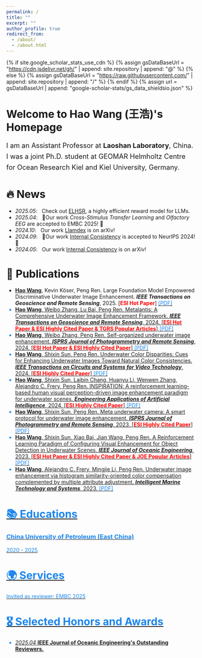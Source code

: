 ```yaml
---
permalink: /
title: ""
excerpt: ""
author_profile: true
redirect_from: 
  - /about/
  - /about.html
---
```


{% if site.google_scholar_stats_use_cdn %}
{% assign gsDataBaseUrl = "https://cdn.jsdelivr.net/gh/" | append: site.repository | append: "@" %}
{% else %}
{% assign gsDataBaseUrl = "https://raw.githubusercontent.com/" | append: site.repository | append: "/" %}
{% endif %}
{% assign url = gsDataBaseUrl | append: "google-scholar-stats/gs_data_shieldsio.json" %}

<style>
  .intro-section h1 {
    font-size: 28px;
    font-weight: bold;
    margin-bottom: 0.5em;
  }
  .intro-section p {
    font-size: 18px;
    line-height: 1.6;
  }
</style>

<div class="intro-section">
  <h1>Welcome to Hao Wang (王浩)'s Homepage</h1>
  <p>
    I am an Assistant Professor at <strong>Laoshan Laboratory</strong>, China. I was a joint Ph.D. student at GEOMAR Helmholtz Centre for Ocean Research Kiel and Kiel University, Germany.
  </p>
</div>

# 🔥 News
- *2025.05*: &nbsp; Check out <a href="https://arxiv.org/abs/2505.12225">ELHSR</a>, a highly efficient reward model for LLMs.
- *2025.04*: &nbsp; 🎉Our work _Cross-Stimulus Transfer Learning_ and _Olfactory EEG_ are accepted to EMBC 2025! 🎉
- *2024.10*: &nbsp; Our work <a href="https://arxiv.org/abs/2410.10481">Llamdex</a> is on arXiv!
- *2024.09*: &nbsp; 🎉Our work <a href="https://arxiv.org/abs/2405.18711">Internal Consistency</a> is accepted to NeurIPS 2024! 🎉
- *2024.05*: &nbsp; Our work <a href="https://arxiv.org/abs/2405.18711">Internal Consistency</a> is on arXiv!

# 📝 Publications 
- <strong><u>Hao Wang</u></strong>, Kevin Köser, Peng Ren. Large Foundation Model Empowered Discriminative Underwater Image Enhancement. <strong><i>IEEE Transactions on Geoscience and Remote Sensing</i></strong>, 2025. [<strong style="color:red;">ESI Hot Paper</strong>] <a href="https://ieeexplore.ieee.org/stamp/stamp.jsp?tp=&arnumber=10824846" target="_blank"><font color="#1C86EE">[PDF]
- <strong><u>Hao Wang</u></strong>, Weibo Zhang, Lu Bai, Peng Ren. Metalantis: A Comprehensive Underwater Image Enhancement Framework. <strong><i>IEEE Transactions on Geoscience and Remote Sensing</i></strong>, 2024. [<strong style="color:red;">ESI Hot Paper & ESI Highly Cited Paper & TGRS Popular Articles</strong>] <a href="https://ieeexplore.ieee.org/stamp/stamp.jsp?tp=&arnumber=10497123" target="_blank"><font color="#1C86EE">[PDF]
- <strong><u>Hao Wang</u></strong>, Weibo Zhang, Peng Ren. Self-organized underwater image enhancement. <strong><i>ISPRS Journal of Photogrammetry and Remote Sensing</i></strong>, 2024. [<strong style="color:red;">ESI Hot Paper & ESI Highly Cited Paper</strong>] <a href="https://pdf.sciencedirectassets.com/271826/1-s2.0-S0924271624X0009X/1-s2.0-S0924271624002570/main.pdf?X-Amz-Security-Token=IQoJb3JpZ2luX2VjELb%2F%2F%2F%2F%2F%2F%2F%2F%2F%2FwEaCXVzLWVhc3QtMSJIMEYCIQCPeQp%2Fgt4sfu4kspwblf1UAswnvu2blFXR1Q4%2BwzdvFwIhAPdgP%2BPRxy07qLuaXJFPgCgcm6ghev7iiEzZIWAbs7JrKrsFCI%2F%2F%2F%2F%2F%2F%2F%2F%2F%2F%2FwEQBRoMMDU5MDAzNTQ2ODY1IgxW5NCAMz%2FCV5jNJt8qjwVtKUAs%2FTeIzlrzpEzvaabzIFiDpBvo99fK84g2ZTxtDRMgDsii76rXoIj366%2BzBOTRb6MujuPR4W9LbqIp3rS4Xqo%2FmFqvvftbZYIu4%2BycewApFJJbvwHp3wErAED87UqeZl%2B%2Fucih6KYbzkFx9ALSI6r2tKMoOPacRwkpcvr0uLfPevnhB6oxyUK3U5htTPbvL02rF4dC5VYwlBl26oI5V6%2BmuAv1wd0KKh6ND7wdKB8mBeHlPITA98zxi6srtV8JHK%2BZVY9yrZmNPtIP%2Fb4oDMqaF780otAl4%2FVZOJu1J%2BrTrWjaiA5ZbBXPxLYJ5mT5bEO3GGMTMMMCD5Bd75RbwWZd4WZ4nM0Lm7Y7oHjIVXDS5PVsr%2Bbj37a8jzWzM9OZlJaYpywX9hUs2nqPSqxxtt%2F%2Bz%2FeK%2F%2BuOmbhOu7jXiKucv0pmCHbmKHvX5s8XUOO1ZOzj0bXRvece4SAWodV0p8kaewezTv3RWmLHgcIu6zxDnlKynu7WRJxlUutZsvD3ycU4PNcyp0BeDOB2g7U7gkq4hQuwwh2%2Bd2mU451hsHlZnZcmnNwn1rjeudssBo5GnYBOVe9w%2FpPfU8S4%2B7bKWogZ4wLJ8teFt8%2FsBMephFvU9MZG1Xrl1hHCugpI9NW6QcJZfzy%2BieUCCzLz5zGn9BB9on1TDQ6%2Fe%2Fq%2BD4fjQYk5ErARrcijE7%2Bd0R0deKq3sNbT4VaK4CnGZGS7IxrdRVCE8keTqsyP1xZHK%2BwbzEgKADZ95d1IfBOBW6%2FKuBFD8SiEqT9hVRu8jbYab2XgeWZkjKay%2FLpT5ua4%2B7XWG549OmgB20q9W%2BFK0PD4m6lX%2BltC9mh35MTr4IDf0s6uVsHzLT6c%2FyS9tYWBDq3YMMiilsIGOrABKGGCAbny6zuKFENSAia6CC%2BdrKQp6onYrH9%2FMRJAS7fiNIpc3Rcbc2xgPPijZ6v68mSh35jOADH0wuZlFrf0XLvL%2Fpo8kdx9C2yzY6VFNN3bscuYFpUwwR6gIWLpgEFOzxel4e52twnG1cUXtYhkrFtJMZhE%2BmCbtrBc%2BwtOnmhz7bZsUnQ4Z6QrdrOoTFWWw%2BzRwWgHjXsAm03XRAgwjrvmteYv%2B%2FYpPBA4%2B5MSxqU%3D&X-Amz-Algorithm=AWS4-HMAC-SHA256&X-Amz-Date=20250608T141113Z&X-Amz-SignedHeaders=host&X-Amz-Expires=300&X-Amz-Credential=ASIAQ3PHCVTYQ6KEVNCK%2F20250608%2Fus-east-1%2Fs3%2Faws4_request&X-Amz-Signature=7e3eb67af311821540b6e9c6bd704d973a513171af23e729d3678648f8fe9968&hash=80107f08688b55fb9b87785b1919dd26ef2477e24d44bbc690660d8a90b0ce67&host=68042c943591013ac2b2430a89b270f6af2c76d8dfd086a07176afe7c76c2c61&pii=S0924271624002570&tid=spdf-98b91784-a1d9-40c8-b9d7-ca7a9699fa2e&sid=a1dde1b5407ff546107b64b8296c58efb222gxrqa&type=client&tsoh=d3d3LnNjaWVuY2VkaXJlY3QuY29t&rh=d3d3LnNjaWVuY2VkaXJlY3QuY29t&ua=05005c57015f08075056&rr=94c8fa26ed3b1a5b&cc=cn&kca=eyJrZXkiOiJsbkkvTG9sVUF6UnlmbHJKT0lkOHUzL0hUS2RocFhOZGZJN2YxbWxzR0M4ZFVBYnl1Ti8zU3RVb3lzbjYyQ0FIVEJsd2ZpM2JJUW5SbG1IRXliSUlPN0VLTk9vS2hncS9ERC9MbVI3QndISUtuT1dySVJaSkROb0kzb3ArTW9PRXBxa1dLUExUQmwwM1RSaGV3SWQ3T1MxRjNhYU0xS21XWWs5U3ViR3hmOU1IKzZzPSIsIml2IjoiMGMzZWZlOTBiODkzMjNlNWI2MDVhNzY2ZGI1N2U2YTMifQ==_1749391946781" target="_blank"><font color="#1C86EE">[PDF]
- <strong><u>Hao Wang</u></strong>, Shixin Sun, Peng Ren. Underwater Color Disparities: Cues for Enhancing Underwater Images Toward Natural Color Consistencies. <strong><i>IEEE Transactions on Circuits and Systems for Video Technology</i></strong>, 2024. [<strong style="color:red;">ESI Highly Cited Paper</strong>] <a href="https://ieeexplore.ieee.org/stamp/stamp.jsp?tp=&arnumber=10163836" target="_blank"><font color="#1C86EE">[PDF]
- <strong><u>Hao Wang</u></strong>, Shixin Sun, Laibin Chang, Huanyu Li, Wenwen Zhang, Alejandro C. Frery, Peng Ren. INSPIRATION: A reinforcement learning-based human visual perception-driven image enhancement paradigm for underwater scenes. <strong><i>Engineering Applications of Artificial Intelligence</i></strong>, 2024. [<strong style="color:red;">ESI Highly Cited Paper</strong>] <a href="https://pdf.sciencedirectassets.com/271095/1-s2.0-S0952197624X00068/1-s2.0-S0952197624005694/main.pdf?X-Amz-Security-Token=IQoJb3JpZ2luX2VjELb%2F%2F%2F%2F%2F%2F%2F%2F%2F%2FwEaCXVzLWVhc3QtMSJIMEYCIQCSaMXeK%2BFKzVKSV1CVv5%2FG6jmAGQ5DQNfCaS%2FFXsbhuwIhAOlR%2FRBzMvCYBOMv01OTvqBo%2F3%2FpzymAKm0HcmwD9NdJKrsFCI%2F%2F%2F%2F%2F%2F%2F%2F%2F%2F%2FwEQBRoMMDU5MDAzNTQ2ODY1IgxJ7wgqIZ%2FeBhiiZhIqjwWVKZNqyi6AXjsTSvbu5%2By5Re3uEXMOm74JOFldhaKd7y%2F0jKodv12wzAEEnMM8cvPJUx5zRk%2BzRLrC2X52F9VWPaH%2FNOaET6ZE1TbNmD5Q2sOdt3LMPx28k5PRUpUUDTR5F8HVAeenX65Dr1RGywSCCAMVe7IBXCdzEnSCj5NjZsHMid9Y0BNocMV4%2B5nD7tb3BobHkqDv%2F8UgdmftQHEVy8%2FtbHWJcDhSz5dctN%2FmwDzRkt214KKMGC72UpHfcnsyCTv6f6R5WERK6QnYSJblFf8YpeTk53hHtOsSV1FLwOkHke7nuBuWJIwqHpXLK9M7YG8fMt%2BExN7HJbDiKkmVJeSScUAm3Qa8NAv6e7dfVJRgEBAHSlSzmOjPY%2Bu4DmjGZnwSprxtG54T2AeFN6WbCF6NuKD%2Fcypz84n%2Be0A8noaEvuTqVeo6Yje9sTsKGK%2B17bFNNVOUzoJgcmhpGuzqIH1J6%2B1C%2FJLV7q0j1UH0MftpyRfNqiKaNKMkc0HehBtnSvKW18uWMYrJxxsF0ZoPsxoq%2BmmDNkASPLK8smuFLH3tk3EhNfTAxA2K6JeoMfD%2BJQVnLRx7CXYvCT5nfHTEuzv3AKWJOJaCd4CNb0fWNl8ciYsTuWNqXh73K9xJqtAcclaivqAR7DsrKmcKIV%2FREX2qdCu8QQW5KwGEU1wZWUvyG5V6kIlKdAc23hF%2BWv6essrwFSr5gD4w62YsgfW%2F2w3WtATdyDkyz2NNbDAJUfDUTwFG5lw4SHF4zGNlbtOrZHYGzFhS4jqyNNBXWPE1ZbnEOrmipWSYYuKqJl1Z2n6ePb6ljcEboCD%2Fj1AI1s5F59715gQKItgTIr16XvCTCp0irLZ2RYt1okRp6gAlMN2jlsIGOrABHYAkwgZdSDyBV4fQ%2FtWZpURXWjyENHOdJ9GdzlQi8q4J6QelE2GOzA%2F5TvRQSA2rOSxLDzMQNuuRdqKuPFF1sdUwfXHFWLr26DGGb3i9r4OSubbf77rUeQFYOdVzngMRWdonXmosVT2CCZjzccKwjqm3L9bQ5DpsUYFVrO4TCpw4Rmw1w7dv1%2F0UeC3jTVvKeLL7DOEdxJrKKbQDzws5C5L917fKGV4ZhoyqXghAkr4%3D&X-Amz-Algorithm=AWS4-HMAC-SHA256&X-Amz-Date=20250608T143040Z&X-Amz-SignedHeaders=host&X-Amz-Expires=300&X-Amz-Credential=ASIAQ3PHCVTY476OK3QA%2F20250608%2Fus-east-1%2Fs3%2Faws4_request&X-Amz-Signature=4e1dfd93b6c16ac1c05f5cb6118d56c92eb38fa7b9b14891591e92dc029690fc&hash=8fa1b5f215168ab28a6cd96630d1b7573cff1ad417d6bacc089137f7517ff55e&host=68042c943591013ac2b2430a89b270f6af2c76d8dfd086a07176afe7c76c2c61&pii=S0952197624005694&tid=spdf-1031e5bf-9c66-41b7-a230-fee54d588979&sid=a1dde1b5407ff546107b64b8296c58efb222gxrqa&type=client&tsoh=d3d3LnNjaWVuY2VkaXJlY3QuY29t&rh=d3d3LnNjaWVuY2VkaXJlY3QuY29t&ua=05005c57015e5f505b05&rr=94c9169e498cc7b1&cc=cn" target="_blank"><font color="#1C86EE">[PDF]
- <strong><u>Hao Wang</u></strong>, Shixin Sun, Peng Ren. Meta underwater camera: A smart protocol for underwater image enhancement. <strong><i>ISPRS Journal of Photogrammetry and Remote Sensing</i></strong>, 2023. [<strong style="color:red;">ESI Highly Cited Paper</strong>] <a href="https://pdf.sciencedirectassets.com/271826/1-s2.0-S0924271622X00129/1-s2.0-S0924271622003227/main.pdf?X-Amz-Security-Token=IQoJb3JpZ2luX2VjELX%2F%2F%2F%2F%2F%2F%2F%2F%2F%2FwEaCXVzLWVhc3QtMSJHMEUCIQCLTYoz%2F48DVo884jfp7xnAWYIWchCMme3Ak%2Biig1WJsQIgWf%2Bgnn3vGowBz3fDQwNmSwQHLtcsVX02ny9hrykbm10qvAUIjv%2F%2F%2F%2F%2F%2F%2F%2F%2F%2FARAFGgwwNTkwMDM1NDY4NjUiDFAVoF4OxofQKRM%2FUSqQBU%2F1ZsmVHg578amgY9LBTUDJcQbrPvFDjJ8NocOs6zoNDvnIrXqikG4Fl17SvzMOB8LemUEiTFcMjZY2HxP8537%2BE46VgkQSsih07lbz9m9Om1%2BXPnDxSWVp2b5VWGCinpLSI8ZBc%2B%2FC3IbdjE2qamfFeEIIBIIb8IKwqEglkXciaPmZ4r2wgcTtk4MblA%2FBB6f5kao5U92hh%2FtuX0j2FD%2F2TPSBhfwS2GbrKldPhbwwCEMx%2FDDBoect92WhKzO1xBLuFDol5KZ9gLytOsqBaJzsLtllizgVepnUTcjypHXh7SO9I4QvQbyeeMIn0g9O%2BUIvKf%2BJIoOx77WyEmhcMWm4DwZwEwh5%2FjFgjVwiEpz%2F8GoH8gD2hCSqWqcEXBDy1DKw7XvHih7Iv01ge%2BMt6Zeb0Vb71g%2Byu6aHULbcKRB0FuGyMwTjPvwAy0dSw2hn0QVt74ODOxCRIeQjdqTZ2lRI6RMtJuOn%2F%2FdqkliIab0klu1UN6Pb3ZW5P1F%2FwnHXrmJlipxbKAGViTR%2B8Ehx8dTg%2BSK9usRZMW5tVQENqY3x1zxcOP8k4%2BFdYlpEMmS3Ale1Knx%2BZYYCPp%2FsWoHjfv%2FzIMFOblunBH8uPf%2Frg3c8ZdvMn43QLwSxzV%2FiZMDSzbMXjYn5X%2Bbah6tv5meHb1lH3ukty3HDJ3qhxzHaiBFS21%2Bj31Dv2Zbb8WR19ZtvtwESlbJ02Hi6fOT5BRzDk340PAc2aL9OSzBG00USbMPKQbzAesXTCouXGEUZvg6aRn1cwN2EYsQOh019hvCcnPj05%2BoA6MdLNKIbQybDtPNz8wa2S1m8nktM0r8gp%2FI5kIdhOY9o9lg7LVT8VVmlj2FANTeRAc9ABhNuHWsyxXiUMP%2BQlsIGOrEBzL7ExgKjIVvrRD0%2By654%2BfDfEqWFvoL02X4V0ADY%2BaCOH7qEWGQFHMW58fzAjNDKjj6jIgEKu77okyKK5ss84S4QlGcfzZfV2j3N27cVlda1nsPWTNiRTNUrUEGTaiCKNmjcD512ToxYpQC9%2BWn3WOYhyz7Ham5qkaDleQd9%2BkPBaLVGV7QXMxJ1WtcJTL06Q8KLVL%2FRAZOv6oCl7qneuNcjfyfYBbnCEZ0SsWM%2FOLQL&X-Amz-Algorithm=AWS4-HMAC-SHA256&X-Amz-Date=20250608T143320Z&X-Amz-SignedHeaders=host&X-Amz-Expires=300&X-Amz-Credential=ASIAQ3PHCVTYURAPXXJC%2F20250608%2Fus-east-1%2Fs3%2Faws4_request&X-Amz-Signature=c555b0bc0299f1e02cb62b4038d48bbc0de1d407ba665283f4eea358cc49a0be&hash=6a235cfa0d3d070791f1ef3ccefcffa4c794df7bf8132b4bb5994a6fa167a90d&host=68042c943591013ac2b2430a89b270f6af2c76d8dfd086a07176afe7c76c2c61&pii=S0924271622003227&tid=spdf-b0850efe-6528-4339-9aef-52b81d5f47c6&sid=a1dde1b5407ff546107b64b8296c58efb222gxrqa&type=client&tsoh=d3d3LnNjaWVuY2VkaXJlY3QuY29t&rh=d3d3LnNjaWVuY2VkaXJlY3QuY29t&ua=05005c57015e5f075b50&rr=94c91a90e871c7b1&cc=cn" target="_blank"><font color="#1C86EE">[PDF]
- <strong><u>Hao Wang</u></strong>, Shixin Sun, Xiao Bai, Jian Wang, Peng Ren. A Reinforcement Learning Paradigm of Configuring Visual Enhancement for Object Detection in Underwater Scenes. <strong><i>IEEE Journal of Oceanic Engineering</i></strong>, 2023. [<strong style="color:red;">ESI Hot Paper & ESI Highly Cited Paper & JOE Popular Articles</strong>] <a href="https://ieeexplore.ieee.org/stamp/stamp.jsp?tp=&arnumber=10058092" target="_blank"><font color="#1C86EE">[PDF]
- <strong><u>Hao Wang</u></strong>, Alejandro C. Frery, Mingjie Li, Peng Ren. Underwater image enhancement via histogram similarity-oriented color compensation complemented by multiple attribute adjustment. <strong><i>Intelligent Marine Technology and Systems</i></strong>, 2023. <a href="https://link.springer.com/article/10.1007/s44295-023-00015-y" target="_blank"><font color="#1C86EE">[PDF]


# 📚 Educations

### China University of Petroleum (East China)

2020 - 2025  

# 🌍 Services

Invited as reviewer: EMBC 2025

# 🎖 Selected Honors and Awards
- *2025.04* <strong><a href="https://ieeeoes.org/publications/journal-of-oceanic-engineering/" target="_blank">IEEE Journal of Oceanic Engineering's Outstanding Reviewers.</a></strong>


